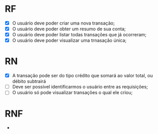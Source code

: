 # RF

- [x] O usuário deve poder criar uma nova transação;
- [x] O usuário deve poder obter um resumo de sua conta;
- [x] O usuário deve poder listar todas transações que já ocorreram;
- [x] O usuário deve poder visualizar uma trnasação única;

# RN

- [x] A transação pode ser do tipo crédito que somará ao valor total, ou débito subtrairá
- [ ] Deve ser possível identificarmos o usuário entre as requisições;
- [ ] O usuário só pode visualizar transações o qual ele criou;

# RNF

- 